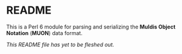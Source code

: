 # README

This is a Perl 6 module for parsing and serializing the
**Muldis Object Notation** (**MUON**) data format.

*This README file has yet to be fleshed out.*
